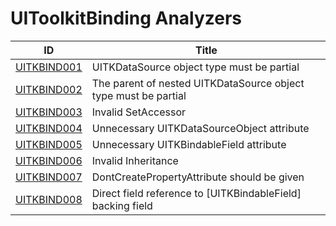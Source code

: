 # UIToolkitBinding Analyzers

ID | Title
---|---
[UITKBIND001](UITKBIND001.md) | UITKDataSource object type must be partial
[UITKBIND002](UITKBIND002.md) | The parent of nested UITKDataSource object type must be partial
[UITKBIND003](UITKBIND003.md) | Invalid SetAccessor
[UITKBIND004](UITKBIND004.md) | Unnecessary UITKDataSourceObject attribute
[UITKBIND005](UITKBIND005.md) | Unnecessary UITKBindableField attribute
[UITKBIND006](UITKBIND006.md) | Invalid Inheritance
[UITKBIND007](UITKBIND007.md) | DontCreatePropertyAttribute should be given
[UITKBIND008](UITKBIND008.md) | Direct field reference to [UITKBindableField] backing field
